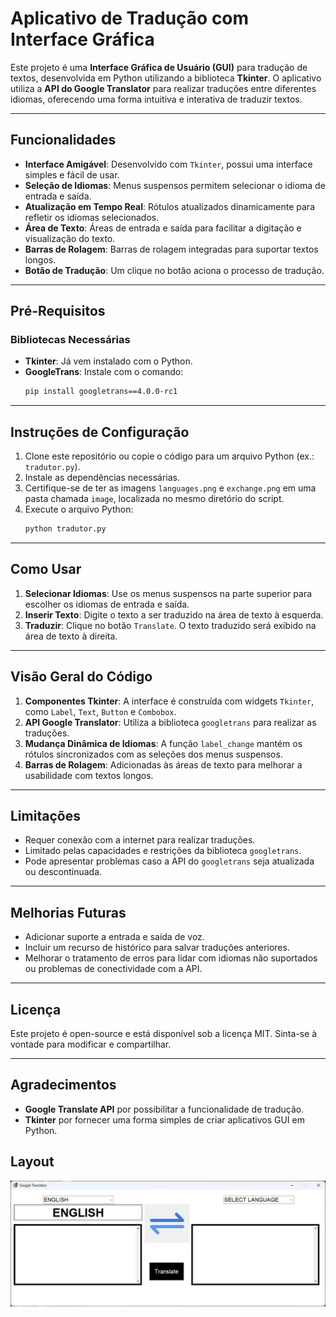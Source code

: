 # Aplicativo de Tradução com Interface Gráfica

Este projeto é uma **Interface Gráfica de Usuário (GUI)** para tradução de textos, desenvolvida em Python utilizando a biblioteca **Tkinter**. O aplicativo utiliza a **API do Google Translator** para realizar traduções entre diferentes idiomas, oferecendo uma forma intuitiva e interativa de traduzir textos.

---

## Funcionalidades

- **Interface Amigável**: Desenvolvido com `Tkinter`, possui uma interface simples e fácil de usar.
- **Seleção de Idiomas**: Menus suspensos permitem selecionar o idioma de entrada e saída.
- **Atualização em Tempo Real**: Rótulos atualizados dinamicamente para refletir os idiomas selecionados.
- **Área de Texto**: Áreas de entrada e saída para facilitar a digitação e visualização do texto.
- **Barras de Rolagem**: Barras de rolagem integradas para suportar textos longos.
- **Botão de Tradução**: Um clique no botão aciona o processo de tradução.

---

## Pré-Requisitos

### Bibliotecas Necessárias

- **Tkinter**: Já vem instalado com o Python.
- **GoogleTrans**: Instale com o comando:
  ```bash
  pip install googletrans==4.0.0-rc1
  ```

---

## Instruções de Configuração

1. Clone este repositório ou copie o código para um arquivo Python (ex.: `tradutor.py`).
2. Instale as dependências necessárias.
3. Certifique-se de ter as imagens `languages.png` e `exchange.png` em uma pasta chamada `image`, localizada no mesmo diretório do script.
4. Execute o arquivo Python:
   ```bash
   python tradutor.py
   ```

---

## Como Usar

1. **Selecionar Idiomas**: Use os menus suspensos na parte superior para escolher os idiomas de entrada e saída.
2. **Inserir Texto**: Digite o texto a ser traduzido na área de texto à esquerda.
3. **Traduzir**: Clique no botão `Translate`. O texto traduzido será exibido na área de texto à direita.

---

## Visão Geral do Código

1. **Componentes Tkinter**: A interface é construída com widgets `Tkinter`, como `Label`, `Text`, `Button` e `Combobox`.
2. **API Google Translator**: Utiliza a biblioteca `googletrans` para realizar as traduções.
3. **Mudança Dinâmica de Idiomas**: A função `label_change` mantém os rótulos sincronizados com as seleções dos menus suspensos.
4. **Barras de Rolagem**: Adicionadas às áreas de texto para melhorar a usabilidade com textos longos.

---

## Limitações

- Requer conexão com a internet para realizar traduções.
- Limitado pelas capacidades e restrições da biblioteca `googletrans`.
- Pode apresentar problemas caso a API do `googletrans` seja atualizada ou descontinuada.

---

## Melhorias Futuras

- Adicionar suporte a entrada e saída de voz.
- Incluir um recurso de histórico para salvar traduções anteriores.
- Melhorar o tratamento de erros para lidar com idiomas não suportados ou problemas de conectividade com a API.

---

## Licença

Este projeto é open-source e está disponível sob a licença MIT. Sinta-se à vontade para modificar e compartilhar.

---

## Agradecimentos

- **Google Translate API** por possibilitar a funcionalidade de tradução.
- **Tkinter** por fornecer uma forma simples de criar aplicativos GUI em Python.

## Layout

![layout Lonig1](https://github.com/Amarilha/Translator/blob/main/image/Layout.png)
